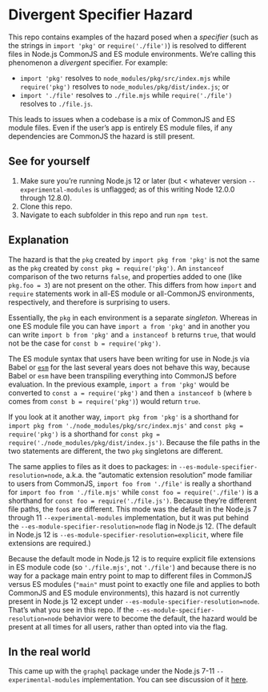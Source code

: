 # Divergent Specifier Hazard

This repo contains examples of the hazard posed when a _specifier_ (such as the strings in `import 'pkg'` or `require('./file')`) is resolved to different files in Node.js CommonJS and ES module environments. We’re calling this phenomenon a _divergent_ specifier. For example:

- `import 'pkg'` resolves to `node_modules/pkg/src/index.mjs` while `require('pkg')` resolves to `node_modules/pkg/dist/index.js`; or
- `import './file'` resolves to `./file.mjs` while `require('./file')` resolves to `./file.js`.

This leads to issues when a codebase is a mix of CommonJS and ES module files. Even if the user’s app is entirely ES module files, if any dependencies are CommonJS the hazard is still present.

## See for yourself

1. Make sure you’re running Node.js 12 or later (but < whatever version `--experimental-modules` is unflagged; as of this writing Node 12.0.0 through 12.8.0).
1. Clone this repo.
1. Navigate to each subfolder in this repo and run `npm test`.

## Explanation

The hazard is that the `pkg` created by `import pkg from 'pkg'` is not the same as the `pkg` created by `const pkg = require('pkg')`. An `instanceof` comparison of the two returns `false`, and properties added to one (like `pkg.foo = 3`) are not present on the other. This differs from how `import` and `require` statements work in all-ES module or all-CommonJS environments, respectively, and therefore is surprising to users.

Essentially, the `pkg` in each environment is a separate _singleton._ Whereas in one ES module file you can have `import a from 'pkg'` and in another you can write `import b from 'pkg'` and `a instanceof b` returns `true`, that would not be the case for `const b = require('pkg')`.

The ES module syntax that users have been writing for use in Node.js via Babel or [`esm`](https://github.com/standard-things/esm#readme) for the last several years does not behave this way, because Babel or `esm` have been transpiling everything into CommonJS before evaluation. In the previous example, `import a from 'pkg'` would be converted to `const a = require('pkg')` and then `a instanceof b` (where `b` comes from `const b = require('pkg')`) would return `true`.

If you look at it another way, `import pkg from 'pkg'` is a shorthand for `import pkg from './node_modules/pkg/src/index.mjs'` and `const pkg = require('pkg')` is a shorthand for `const pkg = require('./node_modules/pkg/dist/index.js')`. Because the file paths in the two statements are different, the two `pkg` singletons are different.

The same applies to files as it does to packages: in `--es-module-specifier-resolution=node`, a.k.a. the “automatic extension resolution” mode familiar to users from CommonJS, `import foo from './file'` is really a shorthand for `import foo from './file.mjs'` while `const foo = require('./file')` is a shorthand for `const foo = require('./file.js')`. Because they’re different file paths, the `foo`s are different. This mode was the default in the Node.js 7 through 11 `--experimental-modules` implementation, but it was put behind the `--es-module-specifier-resolution=node` flag in Node.js 12. (The default in Node.js 12 is `--es-module-specifier-resolution=explicit`, where file extensions are required.)

Because the default mode in Node.js 12 is to require explicit file extensions in ES module code (so `'./file.mjs'`, not `'./file'`) and because there is no way for a package main entry point to map to different files in CommonJS versus ES modules (`"main"` must point to exactly one file and applies to both CommonJS and ES module environments), this hazard is not currently present in Node.js 12 except under `--es-module-specifier-resolution=node`. That’s what you see in this repo. If the `--es-module-specifier-resolution=node` behavior were to become the default, the hazard would be present at all times for all users, rather than opted into via the flag.

## In the real world

This came up with the `graphql` package under the Node.js 7-11 `--experimental-modules` implementation. You can see discussion of it [here](https://github.com/graphql/graphql-js/issues/1479#issuecomment-416718578).
